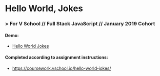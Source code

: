 # Hello World, Jokes
### > For V School // Full Stack JavaScript // January 2019 Cohort

#### Demo:
- <a href="http://htmlpreview.github.com/?https://github.com/yummywakame/assignments/blob/master/exercises/hello-world-jokes/index.html" target="_blank">Hello World Jokes</a>

#### Completed according to assignment instructions: 
- https://coursework.vschool.io/hello-world-jokes/
